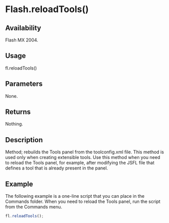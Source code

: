 # Flash.reloadTools()

## Availability

Flash MX 2004.

## Usage

fl.reloadTools()

## Parameters

None.

## Returns

Nothing.

## Description

Method; rebuilds the Tools panel from the toolconfig.xml file. This method is used only when creating extensible tools. Use this method when you need to reload the Tools panel, for example, after modifying the JSFL file that defines a tool that is already present in the panel.

## Example

The following example is a one-line script that you can place in the Commands folder. When you need to reload the Tools panel, run the script from the Commands menu.

```javascript
fl.reloadTools();
```
